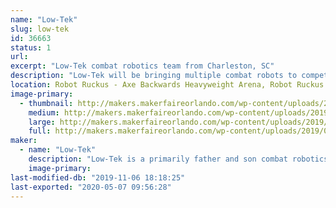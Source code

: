 ```yaml
---
name: "Low-Tek"
slug: low-tek
id: 36663
status: 1
url: 
excerpt: "Low-Tek combat robotics team from Charleston, SC"
description: "Low-Tek will be bringing multiple combat robots to compete in the Robot Ruckus event at Orlando Maker Faire."
location: Robot Ruckus - Axe Backwards Heavyweight Arena, Robot Ruckus - Small Arena
image-primary:
  - thumbnail: http://makers.makerfaireorlando.com/wp-content/uploads/2019/08/IMG_20181001_235709-150x150.jpg
    medium: http://makers.makerfaireorlando.com/wp-content/uploads/2019/08/IMG_20181001_235709-225x300.jpg
    large: http://makers.makerfaireorlando.com/wp-content/uploads/2019/08/IMG_20181001_235709-768x1024.jpg
    full: http://makers.makerfaireorlando.com/wp-content/uploads/2019/08/IMG_20181001_235709.jpg
maker:
  - name: "Low-Tek"
    description: "Low-Tek is a primarily father and son combat robotics team from Charleston, SC. Initially discovering the hobby and competing with a heavyweight in the early 2000s, the interest was rekindled when insect-class bots were discovered in recent years. A beetleweight was built under the new team name, referencing the 'lo-tech' approach with no CAD or fancy machine shop tools being used in the construction."
    image-primary: 
last-modified-db: "2019-11-06 18:18:25"
last-exported: "2020-05-07 09:56:28"
---
```

